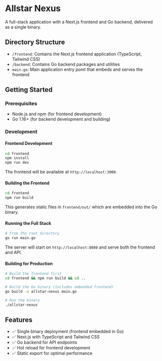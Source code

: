 # Allstar Nexus

A full-stack application with a Next.js frontend and Go backend, delivered as a single binary.

## Directory Structure

*   `/frontend`: Contains the Next.js frontend application (TypeScript, Tailwind CSS)
*   `/backend`: Contains Go backend packages and utilities
*   `main.go`: Main application entry point that embeds and serves the frontend

## Getting Started

### Prerequisites

- Node.js and npm (for frontend development)
- Go 1.16+ (for backend development and building)

### Development

#### Frontend Development

```bash
cd frontend
npm install
npm run dev
```

The frontend will be available at `http://localhost:3000`.

#### Building the Frontend

```bash
cd frontend
npm run build
```

This generates static files in `frontend/out/` which are embedded into the Go binary.

#### Running the Full Stack

```bash
# From the root directory
go run main.go
```

The server will start on `http://localhost:8080` and serve both the frontend and API.

#### Building for Production

```bash
# Build the frontend first
cd frontend && npm run build && cd ..

# Build the Go binary (includes embedded frontend)
go build -o allstar-nexus main.go

# Run the binary
./allstar-nexus
```

## Features

- ✅ Single binary deployment (frontend embedded in Go)
- ✅ Next.js with TypeScript and Tailwind CSS
- ✅ Go backend for API endpoints
- ✅ Hot reload for frontend development
- ✅ Static export for optimal performance

